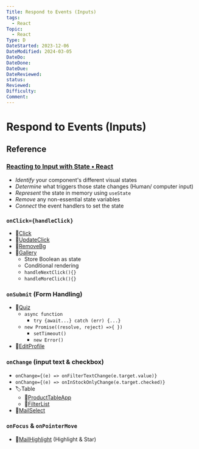 ```yaml
---
Title: Respond to Events (Inputs)
tags:
  - React
Topic:
  - React
Type: D
DateStarted: 2023-12-06
DateModified: 2024-03-05
DateDo: 
DateDone: 
DateDue: 
DateReviewed: 
status: 
Reviewed: 
Difficulty: 
Comment:
---
```


# Respond to Events (Inputs)

## Reference

### [Reacting to Input with State • React](https://beta.reactjs.org/learn/reacting-to-input-with-state)
- *Identify* your component's different visual states
- *Determine* what triggers those state changes (Human/ computer input)
- *Represent* the state in memory using `useState`
- *Remove* any non-essential state variables
- *Connect* the event handlers to set the state


### `onClick={handleClick}`
- 📌[Click](../../DB-React-Components/Click.md)
- 📌[UpdateClick](../../DB-React-Components/UpdateClick.md)
- 📌[RemoveBg](../../DB-React-Components/RemoveBg.md)
- 📌[Gallery](../../DB-React-Components/Gallery.md)
    - Store Boolean as state
    - Conditional rendering
    - `handleNextClick(){}`
    - `handleMoreClick(){}`

### `onSubmit` (Form Handling)
- 📌[Quiz](../../DB-React-Components/Quiz.md)
    - `async function`
        - `try {await...} catch (err) {...}`
    - `new Promise((resolve, reject) =>{ })`
        - `setTimeout()`
        - `new Error()`
- 📌[EditProfile](../../DB-React-Components/EditProfile.md)

### `onChange` (input text & checkbox)
- `onChange={(e) => onFilterTextChange(e.target.value)}`
- `onChange={(e) => onInStockOnlyChange(e.target.checked)}`
- 🏷️Table
    - 📌[ProductTableApp](../../DB-React-Components/ProductTableApp.md)
    - 📌[FilterList](../../DB-React-Components/FilterList.md)
- 📌[MailSelect](../../DB-React-Components/MailSelect.md)

### `onFocus` & `onPointerMove`
- 📌[MailHighlight](../../DB-React-Components/MailHighlight.md) (Highlight & Star)

